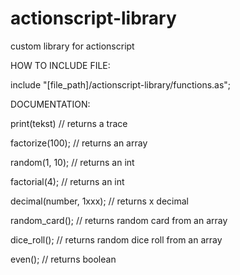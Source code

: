 # actionscript-library
custom library for actionscript

HOW TO INCLUDE FILE:

include "[file_path]/actionscript-library/functions.as";


DOCUMENTATION:

print(tekst) // returns a trace

factorize(100); // returns an array

random(1, 10); // returns an int

factorial(4); // returns an int

decimal(number, 1xxx); // returns x decimal

random_card(); // returns random card from an array

dice_roll(); // returns random dice roll from an array

even(); // returns boolean
